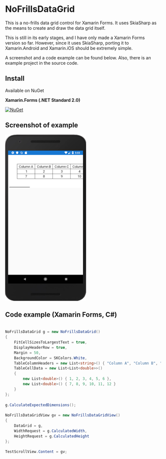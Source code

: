 # NoFrillsDataGrid
This is a no-frills data grid control for Xamarin Forms. It uses SkiaSharp as the means to create and draw the data grid itself.

This is still in its early stages, and I have only made a Xamarin Forms version so far. However, since it uses SkiaSharp, porting it to Xamarin.Android and Xamarin.iOS should be extremely simple.

A screenshot and a code example can be found below. Also, there is an example project in the source code.

## Install

Available on NuGet

**Xamarin.Forms (.NET Standard 2.0)**

[![NuGet](https://img.shields.io/nuget/v/NoFrills.Xamarin.Forms.svg?label=NuGet)](https://www.nuget.org/packages/NoFrills.Xamarin.Forms/)

## Screenshot of example

![data grid screenshot](example_screenshot.png)

## Code example (Xamarin Forms, C#)

```csharp

NoFrillsDataGrid g = new NoFrillsDataGrid()
{
    FitCellSizesToLargestText = true,
    DisplayHeaderRow = true,
    Margin = 50,
    BackgroundColor = SKColors.White,
    TableColumnHeaders = new List<string>() { "Column A", "Column B", "Column C", "Column D", "Column E", "Column F" },
    TableCellData = new List<List<double>>()
    {
        new List<double>() { 1, 2, 3, 4, 5, 6 },
        new List<double>() { 7, 8, 9, 10, 11, 12 }
    }
};

g.CalculateExpectedDimensions();

NoFrillsDataGridView gv = new NoFrillsDataGridView()
{
    DataGrid = g,
    WidthRequest = g.CalculatedWidth,
    HeightRequest = g.CalculatedHeight
};

TestScrollView.Content = gv;
            
```
